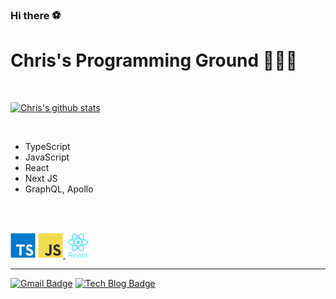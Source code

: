 ### Hi there ⚽️
# Chris's Programming Ground 🧑🏻‍💻


</br>

[![Chris's github stats](https://github-readme-stats.vercel.app/api?username=jaewook-jeong)](https://github.com/anuraghazra/github-readme-stats)

</br>


- TypeScript
- JavaScript
- React
- Next JS
- GraphQL, Apollo

</br>


  </br>
  
  
 <a href="https://www.typescriptlang.org/" target="_blank"> <img src="https://raw.githubusercontent.com/devicons/devicon/master/icons/typescript/typescript-original.svg" alt="typescript" width="40" height="40"/></a>
<a href="https://developer.mozilla.org/en-US/docs/Web/JavaScript" target="_blank"> <img src="https://raw.githubusercontent.com/devicons/devicon/master/icons/javascript/javascript-original.svg" alt="javascript" width="40" height="40"/> </a> <a href="https://reactjs.org/" target="_blank"> <img src="https://raw.githubusercontent.com/devicons/devicon/master/icons/react/react-original-wordmark.svg" alt="react" width="40" height="40"/> </a>






---

  [![Gmail Badge](https://img.shields.io/badge/Gmail-d14836?style=flat-square&logo=Gmail&logoColor=white&link=mailto:dnrlwo11@gmail.com)](mailto:dnrlwo11@gmail.com) [![Tech Blog Badge](http://img.shields.io/badge/-Tech%20blog-black?style=flat-square&logo=github&link=https://jaewook-jeong.github.io/)](https://jaewook-jeong.github.io/)











<!--
**holim0/holim0** is a ✨ _special_ ✨ repository because its `README.md` (this file) appears on your GitHub profile.

Here are some ideas to get you started:

- 🔭 I’m currently working on ...
- 🌱 I’m currently learning ...
- 👯 I’m looking to collaborate on ...
- 🤔 I’m looking for help with ...
- 💬 Ask me about ...
- 📫 How to reach me: ...
- 😄 Pronouns: ...
- ⚡ Fun fact: ...
-->
